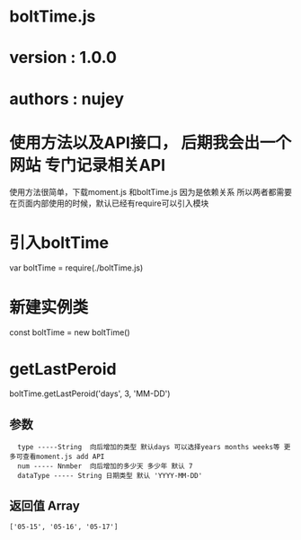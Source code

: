 # boltTime.js
# version : 1.0.0
# authors : nujey

# 使用方法以及API接口， 后期我会出一个网站 专门记录相关API
 使用方法很简单，下载moment.js 和boltTime.js 因为是依赖关系 所以两者都需要
 在页面内部使用的时候，默认已经有require可以引入模块
# 引入boltTime
  var boltTime = require(./boltTime.js)
# 新建实例类
  const boltTime = new boltTime()
# getLastPeroid
  boltTime.getLastPeroid('days', 3, 'MM-DD')
  ## 参数 
      type -----String  向后增加的类型 默认days 可以选择years months weeks等 更多可查看moment.js add API
      num ----- Nnmber  向后增加的多少天 多少年 默认 7
      dataType ----- String 日期类型 默认 'YYYY-MM-DD'
  ## 返回值 Array
    ['05-15', '05-16', '05-17']